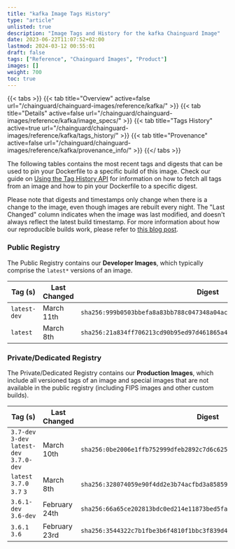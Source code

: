 ```yaml
---
title: "kafka Image Tags History"
type: "article"
unlisted: true
description: "Image Tags and History for the kafka Chainguard Image"
date: 2023-06-22T11:07:52+02:00
lastmod: 2024-03-12 00:55:01
draft: false
tags: ["Reference", "Chainguard Images", "Product"]
images: []
weight: 700
toc: true
---
```


{{< tabs >}}
{{< tab title="Overview" active=false url="/chainguard/chainguard-images/reference/kafka/" >}}
{{< tab title="Details" active=false url="/chainguard/chainguard-images/reference/kafka/image_specs/" >}}
{{< tab title="Tags History" active=true url="/chainguard/chainguard-images/reference/kafka/tags_history/" >}}
{{< tab title="Provenance" active=false url="/chainguard/chainguard-images/reference/kafka/provenance_info/" >}}
{{</ tabs >}}

The following tables contains the most recent tags and digests that can be used to pin your Dockerfile to a specific build of this image. Check our guide on [Using the Tag History API](/chainguard/chainguard-images/using-the-tag-history-api/) for information on how to fetch all tags from an image and how to pin your Dockerfile to a specific digest.

Please note that digests and timestamps only change when there is a change to the image, even though images are rebuilt every night. The "Last Changed" column indicates when the image was last modified, and doesn't always reflect the latest build timestamp. For more information about how our reproducible builds work, please refer to [this blog post](https://www.chainguard.dev/unchained/reproducing-chainguards-reproducible-image-builds).

### Public Registry
The Public Registry contains our **Developer Images**, which typically comprise the `latest*` versions of an image.

| Tag (s)       | Last Changed | Digest                                                                    |
|---------------|--------------|---------------------------------------------------------------------------|
|  `latest-dev` | March 11th   | `sha256:999b0503bbefa8a83bb788c047348a04acc561d4adc00c85f4edaea44892db5e` |
|  `latest`     | March 8th    | `sha256:21a834ff706213cd90b95ed97d461865a49795f03a710eb60aae2e899860d599` |


### Private/Dedicated Registry
The Private/Dedicated Registry contains our **Production Images**, which include all versioned tags of an image and special images that are not available in the public registry (including FIPS images and other custom builds).

| Tag (s)                                     | Last Changed  | Digest                                                                    |
|---------------------------------------------|---------------|---------------------------------------------------------------------------|
|  `3.7-dev` `3-dev` `latest-dev` `3.7.0-dev` | March 10th    | `sha256:0be2006e1ffb752999dfeb2892c7d6c62597758dc33996bd35f24ff67c554728` |
|  `latest` `3.7.0` `3.7` `3`                 | March 8th     | `sha256:328074059e90f4dd2e3b74acfbd3a85859544b4b8fbda8f38c7a991fa5929dd9` |
|  `3.6.1-dev` `3.6-dev`                      | February 24th | `sha256:66a65ce202813bdc0ed214e11873bed5fa90aa0d2fc860ed350e7720472ec5a6` |
|  `3.6.1` `3.6`                              | February 23rd | `sha256:3544322c7b1fbe3b6f4810f1bbc3f839d42471fb949b5390c2d5e43c4a675ed5` |

